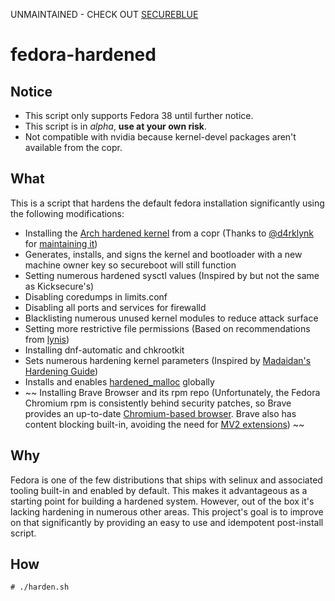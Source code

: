 UNMAINTAINED - CHECK OUT [SECUREBLUE](https://github.com/secureblue/secureblue)


# fedora-hardened

## Notice

- This script only supports Fedora 38 until further notice.
- This script is in *alpha*, **use at your own risk**.
- Not compatible with nvidia because kernel-devel packages aren't available from the copr.

## What

This is a script that hardens the default fedora installation significantly using the following modifications:

- Installing the [Arch hardened kernel](https://github.com/anthraxx/linux-hardened) from a copr (Thanks to [@d4rklynk](https://github.com/d4rklynk) for [maintaining it](https://github.com/d4rklynk/kernel-hardened))
- Generates, installs, and signs the kernel and bootloader with a new machine owner key so secureboot will still function
- Setting numerous hardened sysctl values (Inspired by but not the same as Kicksecure's)
- Disabling coredumps in limits.conf
- Disabling all ports and services for firewalld
- Blacklisting numerous unused kernel modules to reduce attack surface
- Setting more restrictive file permissions (Based on recommendations from [lynis](https://cisofy.com/lynis/))
- Installing dnf-automatic and chkrootkit
- Sets numerous hardening kernel parameters (Inspired by [Madaidan's Hardening Guide](https://madaidans-insecurities.github.io/guides/linux-hardening.html))
- Installs and enables [hardened_malloc](https://github.com/GrapheneOS/hardened_malloc) globally
- ~~ Installing Brave Browser and its rpm repo (Unfortunately, the Fedora Chromium rpm is consistently behind security patches, so Brave provides an up-to-date [Chromium-based browser](https://madaidans-insecurities.github.io/firefox-chromium.html). Brave also has content blocking built-in, avoiding the need for [MV2 extensions](https://forums.whonix.org/t/chromium-browser-for-kicksecure-discussions-not-whonix/10388)) ~~

## Why

Fedora is one of the few distributions that ships with selinux and associated tooling built-in and enabled by default. This makes it advantageous as a starting point for building a hardened system. However, out of the box it's lacking hardening in numerous other areas. This project's goal is to improve on that significantly by providing an easy to use and idempotent post-install script.

## How

```
# ./harden.sh
```

